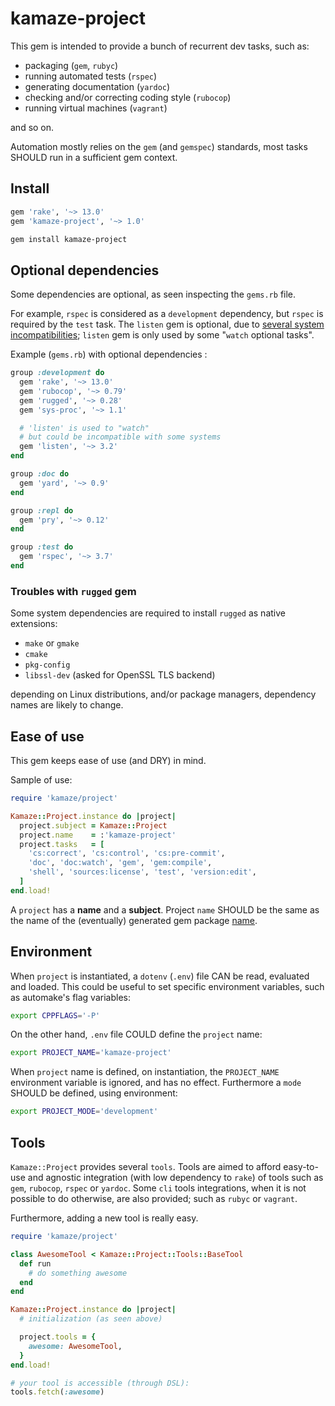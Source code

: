 # kamaze-project

This gem is intended to provide a bunch of recurrent dev tasks, such as:

* packaging (``gem``, ``rubyc``)
* running automated tests (``rspec``)
* generating documentation (``yardoc``)
* checking and/or correcting coding style (``rubocop``)
* running virtual machines (``vagrant``)

and so on.

Automation mostly relies on the ``gem`` (and ``gemspec``) standards,
most tasks SHOULD run in a sufficient gem context.

## Install

```ruby
gem 'rake', '~> 13.0'
gem 'kamaze-project', '~> 1.0'
```

```sh
gem install kamaze-project
```

## Optional dependencies

Some dependencies are optional, as seen inspecting the
``gems.rb`` file.

For example, ``rspec`` is considered as a ``development`` dependency,
but ``rspec`` is required by the ``test`` task.
The ``listen`` gem is optional, due to
[several system incompatibilities][guard/listen#issues-limitations];
``listen`` gem is only used by some "``watch`` optional tasks".

Example (``gems.rb``) with optional dependencies :

```ruby
group :development do
  gem 'rake', '~> 13.0'
  gem 'rubocop', '~> 0.79'
  gem 'rugged', '~> 0.28'
  gem 'sys-proc', '~> 1.1'

  # 'listen' is used to "watch"
  # but could be incompatible with some systems
  gem 'listen', '~> 3.2'
end

group :doc do
  gem 'yard', '~> 0.9'
end

group :repl do
  gem 'pry', '~> 0.12'
end

group :test do
  gem 'rspec', '~> 3.7'
end
```

### Troubles with ``rugged`` gem

Some system dependencies are required to install ``rugged``
as native extensions:

* ``make`` or ``gmake``
* ``cmake``
* ``pkg-config``
* ``libssl-dev`` (asked for OpenSSL TLS backend)

depending on Linux distributions, and/or package managers,
dependency names are likely to change.

## Ease of use

This gem keeps ease of use (and DRY) in mind.

Sample of use:

```ruby
require 'kamaze/project'

Kamaze::Project.instance do |project|
  project.subject = Kamaze::Project
  project.name    = :'kamaze-project'
  project.tasks   = [
    'cs:correct', 'cs:control', 'cs:pre-commit',
    'doc', 'doc:watch', 'gem', 'gem:compile',
    'shell', 'sources:license', 'test', 'version:edit',
  ]
end.load!
```

A ``project`` has a __name__ and a __subject__.
Project ``name`` SHOULD be the same as the name of the (eventually)
generated gem package [name][rubygems/specification#name].

## Environment

When ``project`` is instantiated,
a ``dotenv`` (``.env``) file CAN be read, evaluated and loaded.
This could be useful to set specific environment variables,
such as automake's flag variables:

```sh
export CPPFLAGS='-P'
```

On the other hand, ``.env`` file COULD define the ``project`` name:

```sh
export PROJECT_NAME='kamaze-project'
```

When ``project`` name is defined, on instantiation, the ``PROJECT_NAME``
environment variable is ignored, and has no effect.
Furthermore a ``mode`` SHOULD be defined, using environment:

```sh
export PROJECT_MODE='development'
```

## Tools

``Kamaze::Project`` provides several ``tools``. Tools are aimed to afford
easy-to-use and agnostic integration (with low dependency to ``rake``)
of tools such as ``gem``, ``rubocop``, ``rspec`` or ``yardoc``.
Some ``cli`` tools integrations, when it is not possible to do otherwise,
are also provided; such as ``rubyc`` or ``vagrant``.

Furthermore, adding a new tool is really easy.

```ruby
require 'kamaze/project'

class AwesomeTool < Kamaze::Project::Tools::BaseTool
  def run
    # do something awesome
  end
end

Kamaze::Project.instance do |project|
  # initialization (as seen above)

  project.tools = {
    awesome: AwesomeTool,
  }
end.load!

# your tool is accessible (through DSL):
tools.fetch(:awesome)
```

<!-- hyperlinks -->

[rubygems/specification#name]: http://guides.rubygems.org/specification-reference/#name
[guard/listen#issues-limitations]: https://github.com/guard/listen/blob/d43cbd510ef151b9365bb9c421ef62496260d3fa/README.md#issues--limitations
